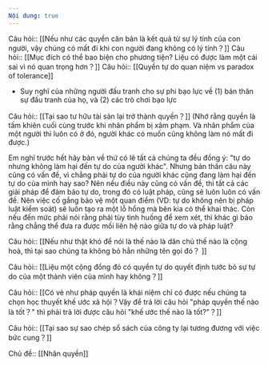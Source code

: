 ```yaml
---
Nội dung: true
---
```



Câu hỏi:: [[Nếu như các quyền căn bản là kết quả từ sự lý tính của con người, vậy chúng có mất đi khi con người đang không có lý tính？]]
Câu hỏi:: [[Mục đích có thể bao biện cho phương tiện? Liệu có được làm một cái sai vì nó quan trọng hơn？]]
Câu hỏi:: [[Quyền tự do quan niệm vs paradox of tolerance]] 

-   Suy nghĩ của những người đấu tranh cho sự phi bạo lực về (1) bản thân sự đấu tranh của họ, và (2) các trò chơi bạo lực

Câu hỏi:: [[Tại sao tư hữu tài sản lại trở thành quyền？]]  (Nhớ rằng quyền là tấm khiên cuối cùng trước khi nhân phẩm bị xâm phạm. Và nhân phẩm của một người thì luôn có ở đó, người khác có muốn cũng không làm nó mất đi được.)

Em nghĩ trước hết hãy bàn về thứ có lẽ tất cả chúng ta đều đồng ý: "tự do nhưng không làm hại đến tự do của người khác". Nhưng bản thân câu này cũng có vấn đề, vì chẳng phải tự do của người khác cũng đang làm hại đến tự do của mình hay sao? Nên nếu điều này cũng có vấn đề, thì tất cả các giải pháp để đảm bảo tự do, trong đó có luật pháp, cũng sẽ luôn luôn có vấn đề. Nên việc cố gắng bảo vệ một quan điểm (VD: tự do không nên bị pháp luật kiểm soát) sẽ luôn tạo ra một lỗ hổng mà bên kia có thể khai thác. Còn nếu đến mức phải nói rằng phải tùy tình huống để xem xét, thì khác gì bảo rằng chẳng thể đưa ra được mối liên hệ nào giữa tự do và pháp luật?

Câu hỏi:: [[Nếu như thật khó để nói là thế nào là dân chủ thế nào là cộng hoà, thì tại sao chúng ta không bỏ hẳn những tên gọi đó？ ]] 

Câu hỏi:: [[Liệu một cộng đồng đó có quyền tự do quyết định tước bỏ sự tự do của một thành viên của mình hay không？]] 

Câu hỏi:: [[Có vẻ như pháp quyền là khái niệm chỉ có được nếu chúng ta chọn học thuyết khế ước xã hội？Vậy để trả lời câu hỏi "pháp quyền thế nào là tốt？" thì phải trả lời được câu hỏi "khế ước thế nào là tốt?"？]] 

Câu hỏi:: [[Tại sao sự sao chép sổ sách của công ty lại tương đương với việc bức cung？]] 

Chủ đề:: [[Nhân quyền]]